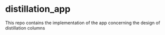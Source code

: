 # distillation_app
This repo contains the implementation of the app concerning the design of distillation columns
